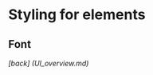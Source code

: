 Styling for elements
================================

Font
--------------------------------

		
		
		
		
		
*[back] (UI_overview.md)*  
